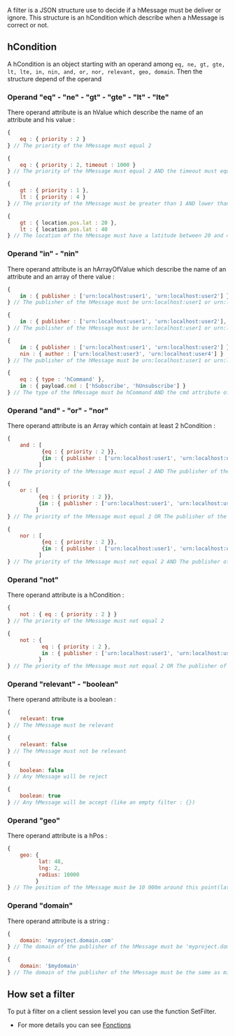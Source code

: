 A filter is a JSON structure use to decide if a hMessage must be deliver or ignore.
This structure is an hCondition which describe when a hMessage is correct or not.

## hCondition

A hCondition is an object starting with an operand among `eq, ne, gt, gte, lt, lte, in, nin, and, or, nor, relevant, geo, domain`.
Then the structure depend of the operand

### Operand "eq" - "ne" - "gt" - "gte" - "lt" - "lte"

There operand attribute is an hValue which describe the name of an attribute and his value :

```js
{
    eq : { priority : 2 }
} // The priority of the hMessage must equal 2

{
    eq : { priority : 2, timeout : 1000 }
} // The priority of the hMessage must equal 2 AND the timeout must equal 1000

{
    gt : { priority : 1 },
    lt : { priority : 4 }
} // The priority of the hMessage must be greater than 1 AND lower than 4

{
    gt : { location.pos.lat : 20 },
    lt : { location.pos.lat : 40
} // The location of the hMessage must have a latitude between 20 and 40
```

### Operand "in" - "nin"

There operand attribute is an hArrayOfValue which describe the name of an attribute and an array of there value :

```js
{
    in : { publisher : ['urn:localhost:user1', 'urn:localhost:user2'] }
} // The publisher of the hMessage must be urn:localhost:user1 or urn:localhost:user2

{
    in : { publisher : ['urn:localhost:user1', 'urn:localhost:user2'], author : ['urn:localhost:user1', 'urn:localhost:user2'] }
} // The publisher of the hMessage must be urn:localhost:user1 or urn:localhost:user2 AND the author of the hMessage must be urn:localhost:user1 or urn:localhost:user2

{
    in : { publisher : ['urn:localhost:user1', 'urn:localhost:user2'] },
    nin : { author : ['urn:localhost:user3', 'urn:localhost:user4'] }
} // The publisher of the hMessage must be urn:localhost:user1 or urn:localhost:user2 AND the author of the hMessage must not be urn:localhost:user3 or urn:localhost:user4

{
    eq : { type : 'hCommand' },
    in : { payload.cmd : ['hSubscribe', 'hUnsubscribe'] }
} // The type of the hMessage must be hCommand AND the cmd attribute of the payload must be hSubscribe or hUnsubscribe
```

### Operand "and" - "or" - "nor"

There operand attribute is an Array which contain at least 2 hCondition :

```js
{
    and : [
           {eq : { priority : 2 }},
           {in : { publisher : ['urn:localhost:user1', 'urn:localhost:user2'] }}
          ]
} // The priority of the hMessage must equal 2 AND The publisher of the hMessage must be user1@domain or user2@domain

{
    or : [
          {eq : { priority : 2 }},
          {in : { publisher : ['urn:localhost:user1', 'urn:localhost:user2'] }}
         ]
} // The priority of the hMessage must equal 2 OR The publisher of the hMessage must be user1@domain or user2@domain

{
    nor : [
           {eq : { priority : 2 }},
           {in : { publisher : ['urn:localhost:user1', 'urn:localhost:user2'] }}
          ]
} // The priority of the hMessage must not equal 2 AND The publisher of the hMessage must not be urn:localhost:user1 or urn:localhost:user2
```

### Operand "not"

There operand attribute is a hCondition :

```js
{
    not : { eq : { priority : 2 } }
} // The priority of the hMessage must not equal 2

{
    not : {
           eq : { priority : 2 },
           in : { publisher : ['urn:localhost:user1', 'urn:localhost:user2'] }
          }
} // The priority of the hMessage must not equal 2 OR The publisher of the hMessage must not be urn:localhost:user1 or urn:localhost:user2
```

### Operand "relevant" - "boolean"

There operand attribute is a boolean :

```js
{
    relevant: true
} // The hMessage must be relevant

{
    relevant: false
} // The hMessage must not be relevant

{
    boolean: false
} // Any hMessage will be reject

{
    boolean: true
} // Any hMessage will be accept (like an empty filter : {})
```

### Operand "geo"

There operand attribute is a hPos :

```js
{
    geo: {
          lat: 48,
          lng: 2,
          radius: 10000
         }
} // The position of the hMessage must be 10 000m around this point(lat/lng)
```

### Operand "domain"

There operand attribute is a string :

```js
{
    domain: 'myproject.domain.com'
} // The domain of the publisher of the hMessage must be 'myproject.domain.com'

{
    domain: '$mydomain'
} // The domain of the publisher of the hMessage must be the same as mine
```

## How set a filter
To put à filter on a client session level you can use the function SetFilter.
* For more details you can see [Fonctions](https://github.com/hubiquitus/hubiquitus4js/tree/master/Functions.md)